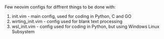 Few neovim configs for diffrent things to be done with:

1) init.vim - main config, used for coding in Python, C and GO
2) wirting_init.vim - config used for blank text processing
3) wsl_init.vim - config used for coding in Python, but using Windows Linux Subsystem
